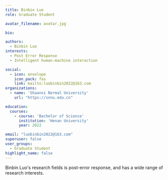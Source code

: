 ```yaml
---
title: Binbin Luo
role: Graduate Student

avatar_filename: avatar.jpg

bio: 

authors:
  - Binbin Luo
interests:
  - Post Error Response
  - Intelligent human-machine interaction

social:
  - icon: envelope
    icon_pack: fas
    link: mailto:luobinbin2022@163.com
organizations:
  - name: 'Shaanxi Normal University'
    url: "https://snnu.edu.cn"

education:
  courses:
    - course: 'Bachelor of Science'
      institution: 'Henan University'
      year: 2022

email: "luobinbin2022@163.com"
superuser: false
user_groups:
  - Graduate Student
highlight_name: false
---
```

Binbin Luo's research fields is post-error response, and has a wide range of research interests.
